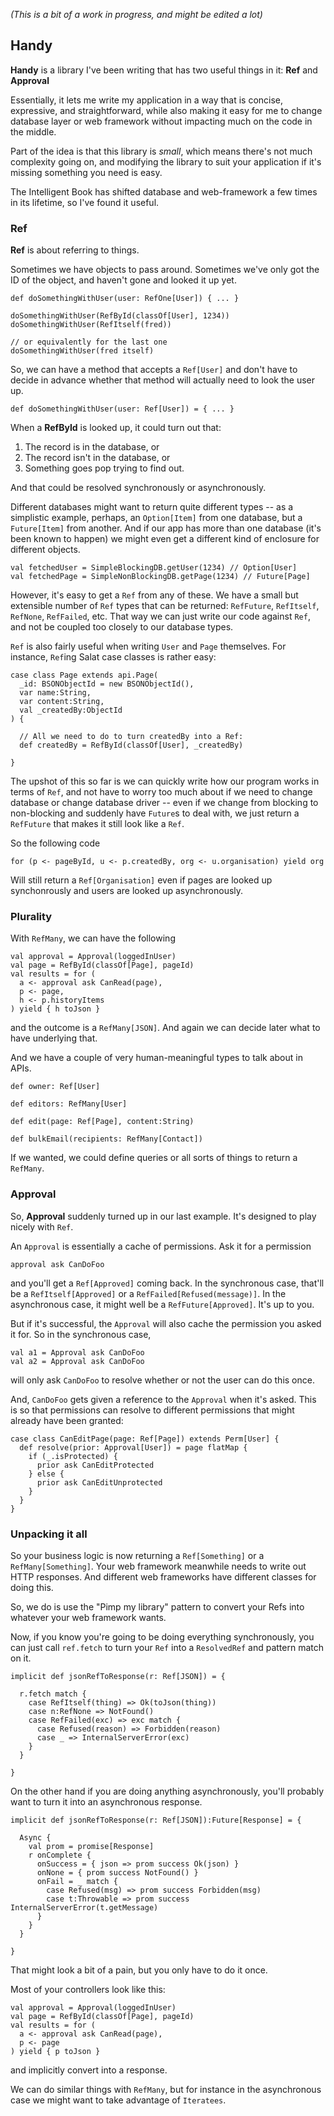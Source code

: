 *(This is a bit of a work in progress, and might be edited a lot)*

## Handy

**Handy** is a library I've been writing that has two useful things in it: **Ref** and **Approval**

Essentially, it lets me write my application in a way that is concise, expressive, and straightforward, while also making it easy for me to change database layer or web framework without impacting much on the code in the middle.

Part of the idea is that this library is *small*, which means there's not much complexity going on, and modifying the library to suit your application if it's missing something you need is easy.

The Intelligent Book has shifted database and web-framework a few times in its lifetime, so I've found it useful.

### Ref

**Ref** is about referring to things. 

Sometimes we have objects to pass around. Sometimes we've only got the ID of the object, and haven't gone and looked it up yet.

    def doSomethingWithUser(user: RefOne[User]) { ... }

    doSomethingWithUser(RefById(classOf[User], 1234))
    doSomethingWithUser(RefItself(fred))
    
    // or equivalently for the last one
    doSomethingWithUser(fred itself)

So, we can have a method that accepts a `Ref[User]` and don't have to decide in advance whether that method will actually need to look the user up.

    def doSomethingWithUser(user: Ref[User]) = { ... }

When a **RefById** is looked up, it could turn out that:

1. The record is in the database, or
2. The record isn't in the database, or
3. Something goes pop trying to find out.

And that could be resolved synchronously or asynchronously. 

Different databases might want to return quite different types -- as a simplistic example, perhaps, an `Option[Item]` from one database, but a `Future[Item]` from another. And if our app has more than one database (it's been known to happen) we might even get a different kind of enclosure for different objects.

    val fetchedUser = SimpleBlockingDB.getUser(1234) // Option[User]
    val fetchedPage = SimpleNonBlockingDB.getPage(1234) // Future[Page]

However, it's easy to get a `Ref` from any of these. We have a small but extensible number of `Ref` types that can be returned: `RefFuture`, `RefItself`, `RefNone`, `RefFailed`, etc. That way we can just write our code against `Ref`, and not be coupled too closely to our database types.

`Ref` is also fairly useful when writing `User` and `Page` themselves. For instance, `Ref`ing Salat case classes is rather easy:

    case class Page extends api.Page(
      _id: BSONObjectId = new BSONObjectId(),
      var name:String,
      var content:String,
      val _createdBy:ObjectId
    ) {
    
      // All we need to do to turn createdBy into a Ref:
      def createdBy = RefById(classOf[User], _createdBy)
    
    }

The upshot of this so far is we can quickly write how our program works in terms of `Ref`, and not have to worry too much about if we need to change database or change database driver -- even if we change from blocking to non-blocking and suddenly have `Future`s to deal with, we just return a `RefFuture` that makes it still look like a `Ref`.

So the following code

    for (p <- pageById, u <- p.createdBy, org <- u.organisation) yield org
  
Will still return a `Ref[Organisation]` even if pages are looked up synchonrously and users are looked up asynchronously.


### Plurality

With `RefMany`, we can have the following

    val approval = Approval(loggedInUser)
    val page = RefById(classOf[Page], pageId)
    val results = for (
      a <- approval ask CanRead(page),
      p <- page,
      h <- p.historyItems 
    ) yield { h toJson }

and the outcome is a `RefMany[JSON]`. And again we can decide later what to have underlying that.

And we have a couple of very human-meaningful types to talk about in APIs.

    def owner: Ref[User]
    
    def editors: RefMany[User]

    def edit(page: Ref[Page], content:String)
    
    def bulkEmail(recipients: RefMany[Contact])    

If we wanted, we could define queries or all sorts of things to return a `RefMany`.


### Approval

So, **Approval** suddenly turned up in our last example. It's designed to play nicely with `Ref`.

An `Approval` is essentially a cache of permissions. Ask it for a permission

    approval ask CanDoFoo
    
and you'll get a `Ref[Approved]` coming back. In the synchronous case, that'll be a `RefItself[Approved]` or a `RefFailed[Refused(message)]`. In the asynchronous case, it might well be a `RefFuture[Approved]`. It's up to you.

But if it's successful, the `Approval` will also cache the permission you asked it for. So in the synchronous case,

    val a1 = Approval ask CanDoFoo
    val a2 = Approval ask CanDoFoo
    
will only ask `CanDoFoo` to resolve whether or not the user can do this once. 

And, `CanDoFoo` gets given a reference to the `Approval` when it's asked. This is so that permissions can resolve to different permissions that might already have been granted:

    case class CanEditPage(page: Ref[Page]) extends Perm[User] {
      def resolve(prior: Approval[User]) = page flatMap { 
        if (_.isProtected) {
          prior ask CanEditProtected
        } else {
          prior ask CanEditUnprotected
        }        
      }    
    }
    



### Unpacking it all

So your business logic is now returning a `Ref[Something]` or a `RefMany[Something]`. Your web framework meanwhile needs to write out HTTP responses. And different web frameworks have different classes for doing this.

So, we do is use the "Pimp my library" pattern to convert your Refs into whatever your web framework wants.

Now, if you know you're going to be doing everything synchronously, you can just call `ref.fetch` to turn your `Ref` into a `ResolvedRef` and pattern match on it.

    implicit def jsonRefToResponse(r: Ref[JSON]) = {
    
      r.fetch match {
        case RefItself(thing) => Ok(toJson(thing))
        case n:RefNone => NotFound()
        case RefFailed(exc) => exc match {
          case Refused(reason) => Forbidden(reason)
          case _ => InternalServerError(exc)
        }      
      }
    
    }

On the other hand if you are doing anything asynchronously, you'll probably want to turn it into an asynchronous response.

    implicit def jsonRefToResponse(r: Ref[JSON]):Future[Response] = {
      
      Async {      
        val prom = promise[Response]
        r onComplete {
          onSuccess = { json => prom success Ok(json) }
          onNone = { prom success NotFound() }
          onFail = _ match {
            case Refused(msg) => prom success Forbidden(msg)
            case t:Throwable => prom success InternalServerError(t.getMessage)
          }
        }
      }    
          
    }
    
That might look a bit of a pain, but you only have to do it once. 

Most of your controllers look like this:

    val approval = Approval(loggedInUser)
    val page = RefById(classOf[Page], pageId)
    val results = for (
      a <- approval ask CanRead(page),
      p <- page
    ) yield { p toJson }

and implicitly convert into a response.    

We can do similar things with `RefMany`, but for instance in the asynchronous case we might want to take advantage of `Iteratees`.

